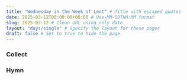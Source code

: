 ```yaml
---
title: "Wednesday in the Week of Lent" # Title with escaped quotes
date: 2025-03-12T00:00:00+00:00 # Use-MM-DDTHH:MM format
slug: 2025-03-12 # Clean URL using only date
layout: "days/single" # Specify the layout for these pages
draft: false # Set to true to hide the page
---
```


### Collect


### Hymn